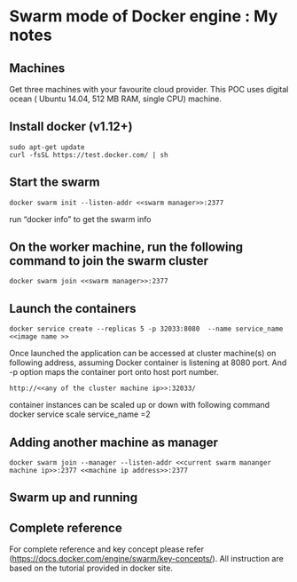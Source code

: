 # Swarm mode of Docker engine : My notes

## Machines 

  Get three machines with your favourite cloud provider. This POC uses digital ocean ( Ubuntu 14.04, 512 MB RAM, single CPU) machine. 
  
## Install docker (v1.12+)


    sudo apt-get update
    curl -fsSL https://test.docker.com/ | sh


## Start the swarm 

    docker swarm init --listen-addr <<swarm manager>>:2377

run “docker info” to get the swarm info

## On the worker machine, run the following command to join the swarm cluster 

    docker swarm join <<swarm manager>>:2377

## Launch the containers 

    docker service create --replicas 5 -p 32033:8080  --name service_name  <<image name >>

Once launched the application can be accessed at cluster machine(s) on following address, assuming Docker container is listening at 8080 port. And -p option maps the container port onto host port number. 

    http://<<any of the cluster machine ip>>:32033/

container instances can be scaled up or down with following command
docker service scale service_name =2

## Adding another machine as manager

    docker swarm join --manager --listen-addr <<current swarm mananger machine ip>>:2377 <<machine ip address>>:2377

## Swarm up and running 

## Complete reference

  For complete reference and key concept please refer (https://docs.docker.com/engine/swarm/key-concepts/). All instruction are based on the tutorial provided in docker site.   
